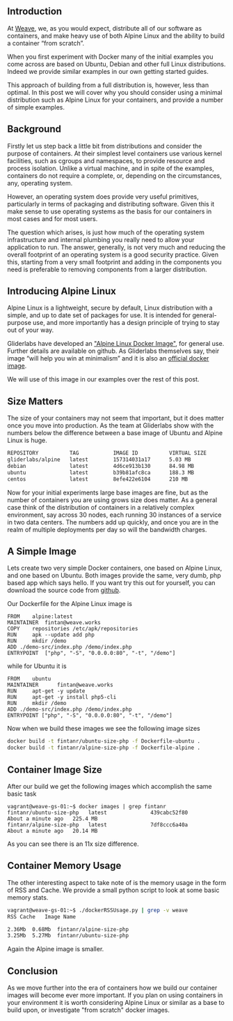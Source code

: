 ## Introduction

At [Weave](http://weave.works/), we, as you would expect, distribute all of our software as containers, and make heavy use of both Alpine Linux and the ability to build a container “from scratch”.

When you first experiment with Docker many of the initial examples you come across are based on Ubuntu, Debian and other full Linux distributions. Indeed we provide similar examples in our own getting started guides. 

This approach of building from a full distribution is, however, less than optimal. In this post we will cover why you should consider using a minimal distribution such as Alpine Linux for your containers, and provide a number of simple examples. 

## Background

Firstly let us step back a little bit from distributions and consider the purpose of containers. At their simplest level containers use various kernel facilities, such as cgroups and namespaces, to provide resource and process isolation. Unlike a virtual machine, and in spite of the examples, containers do not require a complete, or, depending on the circumstances, any, operating system.

However, an operating system does provide very useful primitives, particularly in terms of packaging and distributing software. Given this it make sense to use operating systems as the basis for our containers in most cases and for most users.

The question which arises, is just how much of the operating system infrastructure and internal plumbing you really need to allow your application to run. The answer, generally, is not very much and reducing the overall footprint of an operating system is a good security practice.  Given this, starting from a very small footprint and adding in the components you need is preferable to removing components from a larger distribution.

## Introducing Alpine Linux

Alpine Linux is a lightweight, secure by default, Linux distribution with a simple, and up to date set of packages for use. It is intended for general-purpose use, and more importantly has a design principle of trying to stay out of your way.

Gliderlabs have developed an ["Alpine Linux Docker Image"](https://github.com/gliderlabs/docker-alpine), for general use. Further details are available on github. As Gliderlabs themselves say, their image “will help you win at minimalism” and it is also an [official docker image](https://docs.docker.com/docker-hub/official_repos/).

We will use of this image in our examples over the rest of this post.

## Size Matters

The size of your containers may not seem that important, but it does matter once you move into production. As the team at Gliderlabs show with the numbers below the difference between a base image of Ubuntu and Alpine Linux is huge.

```bash
REPOSITORY          TAG           IMAGE ID          VIRTUAL SIZE
gliderlabs/alpine   latest        157314031a17      5.03 MB
debian              latest        4d6ce913b130      84.98 MB
ubuntu              latest        b39b81afc8ca      188.3 MB
centos              latest        8efe422e6104      210 MB
```

Now for your initial experiments large base images are fine, but as the number of containers you are using grows size does matter. As a general case think of the distribution of containers in a relatively complex environment, say across 30 nodes, each running 30 instances of a service in two data centers. The numbers add up quickly, and once you are in the realm of multiple deployments
per day so will the bandwidth charges. 

## A Simple Image

Lets create two very simple Docker containers, one based on Alpine Linux, and one based on Ubuntu. Both images provide the same, 
very dumb, php based app which says hello. If you want try this out for yourself, you can download
the source code from [github](https://github.com/fintanr/container-articles). 

Our Dockerfile for the Alpine Linux image is

```
FROM 	alpine:latest
MAINTAINER	fintan@weave.works
COPY 	repositories /etc/apk/repositories
RUN 	apk --update add php
RUN 	mkdir /demo
ADD	./demo-src/index.php /demo/index.php
ENTRYPOINT 	["php", "-S", "0.0.0.0:80", "-t", "/demo"]
```

while for Ubuntu it is 

```
FROM    ubuntu
MAINTAINER      fintan@weave.works
RUN     apt-get -y update
RUN     apt-get -y install php5-cli
RUN 	mkdir /demo
ADD	./demo-src/index.php /demo/index.php
ENTRYPOINT ["php", "-S", "0.0.0.0:80", "-t", "/demo"]
```

Now when we build these images we see the following image sizes

```bash
docker build -t fintanr/ubuntu-size-php -f Dockerfile-ubuntu .
docker build -t fintanr/alpine-size-php -f Dockerfile-alpine .
```

## Container Image Size

After our build we get the following images which accomplish the same basic task

```
vagrant@weave-gs-01:~$ docker images | grep fintanr
fintanr/ubuntu-size-php   latest              439cabc52f80        About a minute ago   225.4 MB
fintanr/alpine-size-php   latest              7df8ccc6a40a        About a minute ago   20.14 MB
```

As you can see there is an 11x size difference.

## Container Memory Usage

The other interesting aspect to take note of is the memory usage in the form of RSS and Cache. 
We provide a small python script to look at some basic memory stats.

```bash
vagrant@weave-gs-01:~$ ./dockerRSSUsage.py | grep -v weave
RSS	Cache	Image Name

2.36Mb	0.68Mb	fintanr/alpine-size-php 
3.25Mb	5.27Mb	fintanr/ubuntu-size-php 
```

Again the Alpine image is smaller.

## Conclusion

As we move further into the era of containers how we build our container images will become ever more important.
If you plan on using containers in your environment it is worth considering Alpine Linux or similar as a base to build
upon, or investigate "from scratch" docker images.
